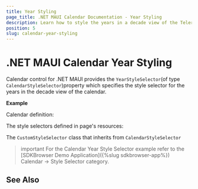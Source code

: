 ```yaml
---
title: Year Styling
page_title: .NET MAUI Calendar Documentation - Year Styling
description: Learn how to style the years in a decade view of the Telerik .NET MAUI Calendar control.
position: 5
slug: calendar-year-styling
---
```


# .NET MAUI Calendar Year Styling

Calendar control for .NET MAUI provides the `YearStyleSelector`(of type `CalendarStyleSelector`)property which specifies the style selector for the years in the decade view of the calendar.

**Example**

Calendar definition:

<snippet id='calendar-styleselectors-yearstyleselector-usage'/>

The style selectors defined in page's resources: 

<snippet id='calendar-styleselectors-yearstyleselector-definition'/>

The `CustomStyleSelector` class that inherits from `CalendarStyleSelector`

<snippet id='calendar-styleselectors-custom-calendarstyleselector'/>

>important For the Calendar Year Style Selector example refer to the [SDKBrowser Demo Application]({%slug sdkbrowser-app%}) Calendar -> Style Selector category.

## See Also

